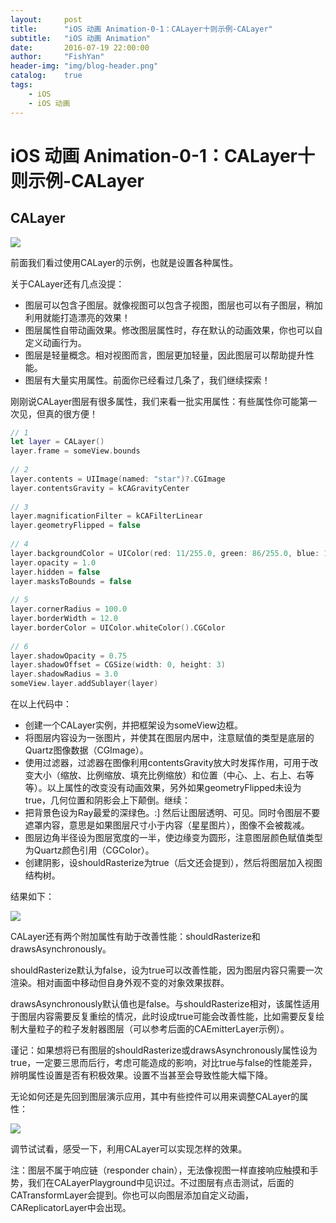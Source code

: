 ```yaml
---
layout:     post
title:      "iOS 动画 Animation-0-1：CALayer十则示例-CALayer"
subtitle:   "iOS 动画 Animation"
date:       2016-07-19 22:00:00
author:     "FishYan"
header-img: "img/blog-header.png" 
catalog:    true
tags:
    - iOS
    - iOS 动画
---
```


# iOS 动画 Animation-0-1：CALayer十则示例-CALayer

## CALayer

![](http://cc.cocimg.com/api/uploads/20150317/1426581092810468.png)

前面我们看过使用CALayer的示例，也就是设置各种属性。

关于CALayer还有几点没提：

- 图层可以包含子图层。就像视图可以包含子视图，图层也可以有子图层，稍加利用就能打造漂亮的效果！
- 图层属性自带动画效果。修改图层属性时，存在默认的动画效果，你也可以自定义动画行为。
- 图层是轻量概念。相对视图而言，图层更加轻量，因此图层可以帮助提升性能。
- 图层有大量实用属性。前面你已经看过几条了，我们继续探索！

刚刚说CALayer图层有很多属性，我们来看一批实用属性：有些属性你可能第一次见，但真的很方便！

```swift
// 1
let layer = CALayer()
layer.frame = someView.bounds
  
// 2
layer.contents = UIImage(named: "star")?.CGImage
layer.contentsGravity = kCAGravityCenter
  
// 3
layer.magnificationFilter = kCAFilterLinear
layer.geometryFlipped = false
  
// 4
layer.backgroundColor = UIColor(red: 11/255.0, green: 86/255.0, blue: 14/255.0, alpha: 1.0).CGColor
layer.opacity = 1.0
layer.hidden = false
layer.masksToBounds = false
  
// 5
layer.cornerRadius = 100.0
layer.borderWidth = 12.0
layer.borderColor = UIColor.whiteColor().CGColor
  
// 6
layer.shadowOpacity = 0.75
layer.shadowOffset = CGSize(width: 0, height: 3)
layer.shadowRadius = 3.0
someView.layer.addSublayer(layer)
```
在以上代码中：

- 创建一个CALayer实例，并把框架设为someView边框。
- 将图层内容设为一张图片，并使其在图层内居中，注意赋值的类型是底层的Quartz图像数据（CGImage）。
- 使用过滤器，过滤器在图像利用contentsGravity放大时发挥作用，可用于改变大小（缩放、比例缩放、填充比例缩放）和位置（中心、上、右上、右等等）。以上属性的改变没有动画效果，另外如果geometryFlipped未设为true，几何位置和阴影会上下颠倒。继续：
- 把背景色设为Ray最爱的深绿色。:] 然后让图层透明、可见。同时令图层不要遮罩内容，意思是如果图层尺寸小于内容（星星图片），图像不会被裁减。
- 图层边角半径设为图层宽度的一半，使边缘变为圆形，注意图层颜色赋值类型为Quartz颜色引用（CGColor）。
- 创建阴影，设shouldRasterize为true（后文还会提到），然后将图层加入视图结构树。

结果如下：

![](http://cc.cocimg.com/api/uploads/20150317/1426581062742150.png)

CALayer还有两个附加属性有助于改善性能：shouldRasterize和drawsAsynchronously。

shouldRasterize默认为false，设为true可以改善性能，因为图层内容只需要一次渲染。相对画面中移动但自身外观不变的对象效果拔群。

drawsAsynchronously默认值也是false。与shouldRasterize相对，该属性适用于图层内容需要反复重绘的情况，此时设成true可能会改善性能，比如需要反复绘制大量粒子的粒子发射器图层（可以参考后面的CAEmitterLayer示例）。

谨记：如果想将已有图层的shouldRasterize或drawsAsynchronously属性设为true，一定要三思而后行，考虑可能造成的影响，对比true与false的性能差异，辨明属性设置是否有积极效果。设置不当甚至会导致性能大幅下降。

无论如何还是先回到图层演示应用，其中有些控件可以用来调整CALayer的属性：

![](http://cc.cocimg.com/api/uploads/20150317/1426581163496440.png)

调节试试看，感受一下，利用CALayer可以实现怎样的效果。

注：图层不属于响应链（responder chain），无法像视图一样直接响应触摸和手势，我们在CALayerPlayground中见识过。不过图层有点击测试，后面的CATransformLayer会提到。你也可以向图层添加自定义动画，CAReplicatorLayer中会出现。
